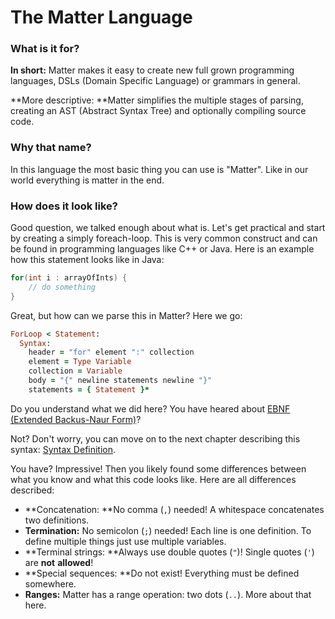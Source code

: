 # The Matter Language

### What is it for?

**In short:** Matter makes it easy to create new full grown programming languages, DSLs \(Domain Specific Language\) or grammars in general.

**More descriptive: **Matter simplifies the multiple stages of parsing, creating an AST \(Abstract Syntax Tree\) and optionally compiling source code.

### Why that name?

In this language the most basic thing you can use is "Matter". Like in our world everything is matter in the end.

### How does it look like?

Good question, we talked enough about what is. Let's get practical and start by creating a simply foreach-loop. This is very common construct and can be found in programming languages like C++ or Java. Here is an example how this statement looks like in Java:

```java
for(int i : arrayOfInts) {
    // do something
}
```

Great, but how can we parse this in Matter? Here we go:

```ruby
ForLoop < Statement:
  Syntax:
    header = "for" element ":" collection
    element = Type Variable
    collection = Variable
    body = "{" newline statements newline "}" 
    statements = { Statement }*
```

Do you understand what we did here? You have heared about [EBNF \(Extended Backus-Naur Form\)](https://en.wikipedia.org/wiki/Extended_Backus%E2%80%93Naur_form "EBNF description on Wikipedia")?

Not? Don't worry, you can move on to the next chapter describing this syntax: [Syntax Definition](///syntax.md#syntax-definition).

You have? Impressive! Then you likely found some differences between what you know and what this code looks like. Here are all differences described:

* **Concatenation: **No comma \(`,`\) needed! A whitespace concatenates two definitions.
* **Termination:** No semicolon \(`;`\) needed! Each line is one definition. To define multiple things just use multiple variables.
* **Terminal strings: **Always use double quotes \(`"`\)! Single quotes \(`'`\) are **not** **allowed**!
* **Special sequences: **Do not exist! Everything must be defined somewhere.
* **Ranges:** Matter has a range operation: two dots \(`..`\). More about that here.



